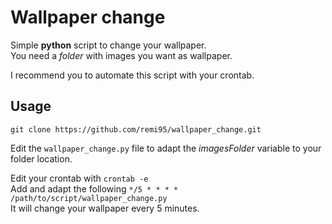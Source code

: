 # Wallpaper change

Simple **python** script to change your wallpaper.   
You need a _folder_ with images you want as wallpaper.

I recommend you to automate this script with your crontab.

## Usage

`git clone https://github.com/remi95/wallpaper_change.git`

Edit the `wallpaper_change.py` file to adapt the _imagesFolder_ variable to your folder location.

Edit your crontab with `crontab -e`   
Add and adapt the following `*/5 * * * * /path/to/script/wallpaper_change.py`    
It will change your wallpaper every 5 minutes.
